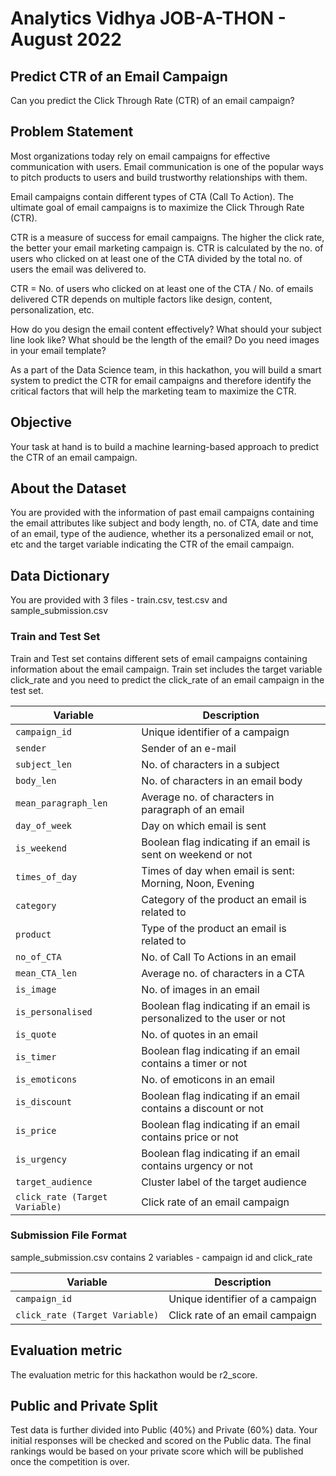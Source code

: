 # Analytics Vidhya JOB-A-THON - August 2022

## Predict CTR of an Email Campaign

Can you predict the Click Through Rate (CTR) of an email campaign?

## Problem Statement

Most organizations today rely on email campaigns for effective communication with users. Email communication is one of the popular ways to pitch products to users and build trustworthy relationships with them.

Email campaigns contain different types of CTA (Call To Action). The ultimate goal of email campaigns is to maximize the Click Through Rate (CTR).

CTR is a measure of success for email campaigns. The higher the click rate, the better your email marketing campaign is. CTR is calculated by the no. of users who clicked on at least one of the CTA divided by the total no. of users the email was delivered to.

CTR = No. of users who clicked on at least one of the CTA / No. of emails delivered
CTR depends on multiple factors like design, content, personalization, etc. 

How do you design the email content effectively?
What should your subject line look like?
What should be the length of the email?
Do you need images in your email template?

As a part of the Data Science team, in this hackathon, you will build a smart system to predict the CTR for email campaigns and therefore identify the critical factors that will help the marketing team to maximize the CTR.

## Objective

Your task at hand is to build a machine learning-based approach to predict the CTR of an email campaign.

## About the Dataset

You are provided with the information of past email campaigns containing the email attributes like subject and body length, no. of CTA, date and time of an email, type of the audience, whether its a personalized email or not, etc and the target variable indicating the CTR of the email campaign.

## Data Dictionary

You are provided with 3 files - train.csv, test.csv and sample_submission.csv

### Train and Test Set

Train and Test set contains different sets of email campaigns containing information about the email campaign. Train set includes the target variable click_rate and you need to predict the click_rate of an email campaign in the test set.

| Variable | Description |
|----------|-------------|
| `campaign_id` | Unique identifier of a campaign |
| `sender` | Sender of an e-mail |
| `subject_len` | No. of characters in a subject |
| `body_len` | No. of characters in an email body |
| `mean_paragraph_len` | Average no. of characters in paragraph of an email |
| `day_of_week` | Day on which email is sent |
| `is_weekend` | Boolean flag indicating if an email is sent on weekend or not |
| `times_of_day` | Times of day when email is sent: Morning, Noon, Evening |
| `category` | Category of the product an email is related to |
| `product` | Type of the product an email is related to |
| `no_of_CTA` | No. of Call To Actions in an email |
| `mean_CTA_len` | Average no. of characters in a CTA |
| `is_image` | No. of images in an email |
| `is_personalised` | Boolean flag indicating if an email is personalized to the user or not |
| `is_quote` | No. of quotes in an email |
| `is_timer` | Boolean flag indicating if an email contains a timer or not |
| `is_emoticons` | No. of emoticons in an email |
| `is_discount` | Boolean flag indicating if an email contains a discount or not |
| `is_price` | Boolean flag indicating if an email contains price or not |
| `is_urgency` | Boolean flag indicating if an email contains urgency or not |
| `target_audience` | Cluster label of the target audience |
| `click_rate (Target Variable)` | Click rate of an email campaign |

### Submission File Format

sample_submission.csv contains 2 variables - campaign id and click_rate

| Variable | Description |
|----------|-------------|
| `campaign_id` | Unique identifier of a campaign |
| `click_rate (Target Variable)` | Click rate of an email campaign |

## Evaluation metric

The evaluation metric for this hackathon would be r2_score.

## Public and Private Split

Test data is further divided into Public (40%) and Private (60%) data. Your initial responses will be checked and scored on the Public data. The final rankings would be based on your private score which will be published once the competition is over.
